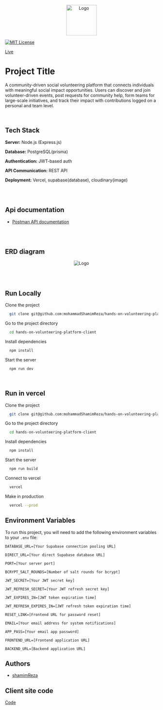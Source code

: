 <p align="center">
  <img src="https://res.cloudinary.com/dqwnzs85c/image/upload/v1742302188/logo_lktt4p.png" alt="Logo" width="100">
</p>

[![MIT License](https://img.shields.io/badge/License-MIT-green.svg)](https://choosealicense.com/licenses/mit/)



[Live](https://hands-on-volunteering-platform-server.vercel.app/)

# Project Title

A community-driven social volunteering platform that connects individuals with meaningful social impact opportunities. Users can discover and join volunteer-driven events, post requests for community help, form teams for large-scale initiatives, and track their impact with contributions logged on a personal and team level.

<br> 


## Tech Stack
**Server:** Node.js (Express.js)

**Database:** PostgreSQL(prisma)

**Authentication:** JWT-based auth

**API Communication:** REST API

**Deployment:** Vercel, supabase(database), cloudinary(image)

<br> 
<br> 

## Api documentation

- [Postman API documentation](https://documenter.getpostman.com/view/23321198/2sAYkDPLvv)


<br> 
<br> 



## ERD diagram
<p align="center">
  <img src="https://res.cloudinary.com/dqwnzs85c/image/upload/v1742305899/Untitled_khicnt.png" alt="Logo" >
</p>


<br> 
<br> 


## Run Locally

Clone the project

```bash
  git clone git@github.com:mohammadShamimReza/hands-on-volunteering-platform-server.git
```

Go to the project directory

```bash
  cd hands-on-volunteering-platform-client
```

Install dependencies

```bash
  npm install
```


Start the server

```bash
  npm run dev
```

<br/>

## Run in vercel

Clone the project

```bash
  git clone git@github.com:mohammadShamimReza/hands-on-volunteering-platform-server.git
```

Go to the project directory

```bash
  cd hands-on-volunteering-platform-client
```

Install dependencies

```bash
  npm install
```


Start the server

```bash
  npm run build
```


Connect to vercel

```bash
  vercel
```


Make in production

```bash
  vercel --prod
```


## Environment Variables

To run this project, you will need to add the following environment variables to your `.env` file:


`DATABASE_URL=[Your Supabase connection pooling URL]`

`DIRECT_URL=[Your direct Supabase database URL]`

`PORT=[Your server port]`

`BCRYPT_SALT_ROUNDS=[Number of salt rounds for bcrypt]`

`JWT_SECRET=[Your JWT secret key]`

`JWT_REFRESH_SECRET=[Your JWT refresh secret key]`

`JWT_EXPIRES_IN=[JWT token expiration time]`

`JWT_REFRESH_EXPIRES_IN=[JWT refresh token expiration time]`

`RESET_LINK=[Frontend URL for password reset]`

`EMAIL=[Your email address for system notifications]`

`APP_PASS=[Your email app password]`

`FRONTEND_URL=[Frontend application URL]`

`BACKEND_URL=[Backend application URL]`


## Authors

- [shamimReza](https://github.com/mohammadShamimReza)




## Client site code

[Code](https://github.com/mohammadShamimReza/hands-on-volunteering-platform-client)



